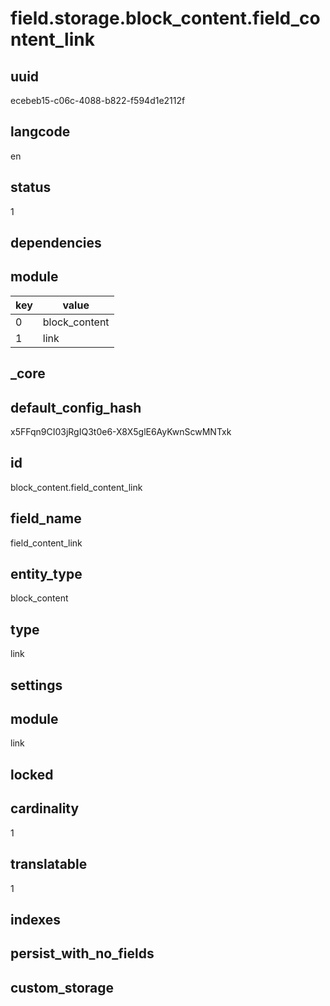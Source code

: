 # field.storage.block_content.field_content_link

## uuid
ecebeb15-c06c-4088-b822-f594d1e2112f

## langcode
en

## status
1

## dependencies

## module
|key|value|
|-|-|
|0|block_content|
|1|link|


## _core

## default_config_hash
x5FFqn9CI03jRgIQ3t0e6-X8X5glE6AyKwnScwMNTxk

## id
block_content.field_content_link

## field_name
field_content_link

## entity_type
block_content

## type
link

## settings


## module
link

## locked


## cardinality
1

## translatable
1

## indexes


## persist_with_no_fields


## custom_storage

